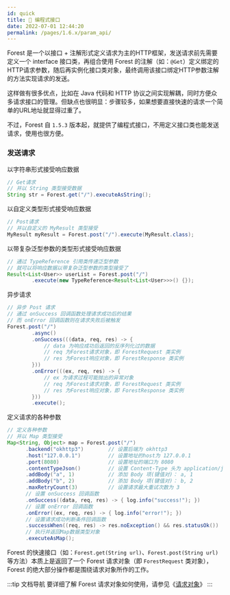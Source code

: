 ```yaml
---
id: quick
title: 🧬 编程式接口
date: 2022-07-01 12:44:20
permalink: /pages/1.6.x/param_api/
---
```


Forest 是一个以接口 + 注解形式定义请求为主的HTTP框架，发送请求前先需要定义一个 interface 接口类，再组合使用 Forest 的注解（如：`@Get`）定义绑定的HTTP请求参数，随后再实例化接口类对象，最终调用该接口绑定HTTP参数注解的方法实现请求的发送。

这样做有很多优点，比如在 Java 代码和 HTTP 协议之间实现解耦，同时方便众多请求接口的管理。但缺点也很明显：步骤较多，如果想要直接快速的请求一个简单的URL地址就显得过重了。

不过，Forest 自 `1.5.3` 版本起，就提供了编程式接口，不用定义接口类也能发送请求，使用也很方便。

### 发送请求

以字符串形式接受响应数据

```java
// Get请求
// 并以 String 类型接受数据
String str = Forest.get("/").executeAsString();
```

以自定义类型形式接受响应数据

```java
// Post请求
// 并以自定义的 MyResult 类型接受
MyResult myResult = Forest.post("/").execute(MyResult.class);
```

以带复杂泛型参数的类型形式接受响应数据

```java
// 通过 TypeReference 引用类传递泛型参数
// 就可以将响应数据以带复杂泛型参数的类型接受了
Result<List<User>> userList = Forest.post("/")
        .execute(new TypeReference<Result<List<User>>>() {});
```

异步请求

```java
// 异步 Post 请求
// 通过 onSuccess 回调函数处理请求成功后的结果
// 而 onError 回调函数则在请求失败后被触发
Forest.post("/")
        .async()
        .onSuccess(((data, req, res) -> {
            // data 为响应成功后返回的反序列化过的数据
            // req 为Forest请求对象，即 ForestRequest 类实例
            // res 为Forest响应对象，即 ForestResponse 类实例
        }))
        .onError(((ex, req, res) -> {
            // ex 为请求过程可能抛出的异常对象
            // req 为Forest请求对象，即 ForestRequest 类实例
            // res 为Forest响应对象，即 ForestResponse 类实例
        }))
        .execute();
```

定义请求的各种参数

```java
// 定义各种参数
// 并以 Map 类型接受
Map<String, Object> map = Forest.post("/")
      .backend("okhttp3")        // 设置后端为 okhttp3
      .host("127.0.0.1")         // 设置地址的host为 127.0.0.1
      .port(8080)                // 设置地址的端口为 8080
      .contentTypeJson()         // 设置 Content-Type 头为 application/json
      .addBody("a", 1)           // 添加 Body 项(键值对)： a, 1
      .addBody("b", 2)           // 添加 Body 项(键值对)： b, 2
      .maxRetryCount(3)          // 设置请求最大重试次数为 3
      // 设置 onSuccess 回调函数
      .onSuccess((data, req, res) -> { log.info("success!"); })
      // 设置 onError 回调函数
      .onError((ex, req, res) -> { log.info("error!"); })
      // 设置请求成功判断条件回调函数
      .successWhen((req, res) -> res.noException() && res.statusOk())
      // 执行并返回Map数据类型对象
      .executeAsMap();
```

Forest 的快速接口（如：`Forest.get(String url)`、`Forest.post(String url)`等方法）本质上是返回了一个 Forest 请求对象（即 `ForestRequest` 类对象），Forest 的绝大部分操作都是围绕请求对象所作的工作。

:::tip 文档导航
要详细了解 Forest 请求对象如何使用，请参见《[请求对象](/pages/1.6.x/api_forest_request/)》
:::
